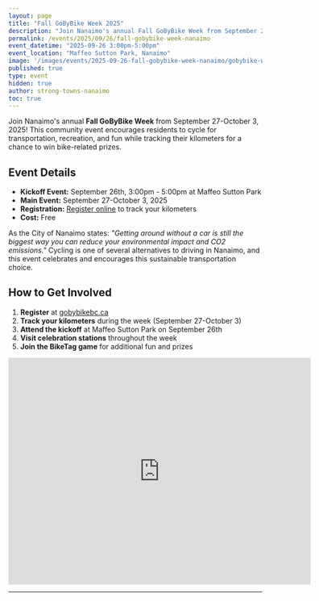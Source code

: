 ```yaml
---
layout: page
title: "Fall GoByBike Week 2025"
description: "Join Nanaimo's annual Fall GoByBike Week from September 27-October 3, 2025! Register to track your cycling kilometers and win bike-related prizes. Kickoff event at Maffeo Sutton Park on September 26th."
permalink: /events/2025/09/26/fall-gobybike-week-nanaimo
event_datetime: "2025-09-26 3:00pm-5:00pm"
event_location: "Maffeo Sutton Park, Nanaimo"
image: '/images/events/2025-09-26-fall-gobybike-week-nanaimo/gobybike-week.png'
published: true
type: event
hidden: true
author: strong-towns-nanaimo
toc: true
---
```


Join Nanaimo's annual **Fall GoByBike Week** from September 27-October 3, 2025! This community event encourages residents to cycle for transportation, recreation, and fun while tracking their kilometers for a chance to win bike-related prizes.

## Event Details

- **Kickoff Event:** September 26th, 3:00pm - 5:00pm at Maffeo Sutton Park
- **Main Event:** September 27-October 3, 2025
- **Registration:** [Register online](https://gobybikebc.ca) to track your kilometers
- **Cost:** Free

As the City of Nanaimo states: *"Getting around without a car is still the biggest way you can reduce your environmental impact and CO2 emissions."* Cycling is one of several alternatives to driving in Nanaimo, and this event celebrates and encourages this sustainable transportation choice.

## How to Get Involved

1. **Register** at [gobybikebc.ca](https://gobybikebc.ca)
2. **Track your kilometers** during the week (September 27-October 3)
3. **Attend the kickoff** at Maffeo Sutton Park on September 26th
4. **Visit celebration stations** throughout the week
5. **Join the BikeTag game** for additional fun and prizes


<iframe src="https://www.google.com/maps/embed?pb=!1m18!1m12!1m3!1d149.77338090131525!2d-123.94130404285676!3d49.168854161283775!2m3!1f29.648437499999996!2f58.78140986090258!3f0!3m2!1i1024!2i768!4f35!3m3!1m2!1s0x5488a15eeca0c129%3A0xffb77d119abfc670!2sMaffeo%20Sutton%20Park!5e1!3m2!1sen!2sca!4v1757174558273!5m2!1sen!2sca" width="600" height="450" style="border:0;" allowfullscreen="" loading="lazy" referrerpolicy="no-referrer-when-downgrade"></iframe>

---